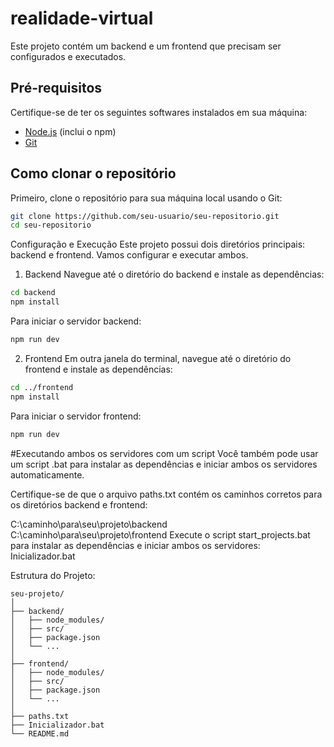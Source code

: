 # realidade-virtual

Este projeto contém um backend e um frontend que precisam ser configurados e executados.

## Pré-requisitos

Certifique-se de ter os seguintes softwares instalados em sua máquina:

- [Node.js](https://nodejs.org/) (inclui o npm)
- [Git](https://git-scm.com/)

## Como clonar o repositório

Primeiro, clone o repositório para sua máquina local usando o Git:

```bash
git clone https://github.com/seu-usuario/seu-repositorio.git
cd seu-repositorio
````
Configuração e Execução
Este projeto possui dois diretórios principais: backend e frontend. Vamos configurar e executar ambos.

1. Backend
Navegue até o diretório do backend e instale as dependências:

```bash
cd backend
npm install
````
Para iniciar o servidor backend:
```bash
npm run dev
````
2. Frontend
Em outra janela do terminal, navegue até o diretório do frontend e instale as dependências:
```bash
cd ../frontend
npm install
````
Para iniciar o servidor frontend:

```bash
npm run dev
````
#Executando ambos os servidores com um script
Você também pode usar um script .bat para instalar as dependências e iniciar ambos os servidores automaticamente.

Certifique-se de que o arquivo paths.txt contém os caminhos corretos para os diretórios backend e frontend:

C:\caminho\para\seu\projeto\backend
C:\caminho\para\seu\projeto\frontend
Execute o script start_projects.bat para instalar as dependências e iniciar ambos os servidores:
Inicializador.bat

Estrutura do Projeto:
````plain-text
seu-projeto/
│
├── backend/
│   ├── node_modules/
│   ├── src/
│   ├── package.json
│   └── ...
│
├── frontend/
│   ├── node_modules/
│   ├── src/
│   ├── package.json
│   └── ...
│
├── paths.txt
├── Inicializador.bat
└── README.md

